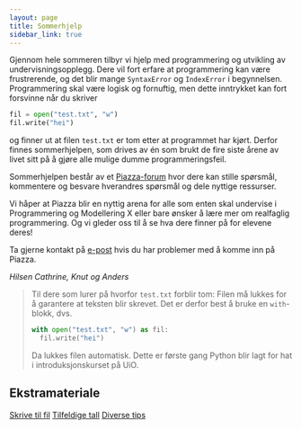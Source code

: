 ```yaml
---
layout: page
title: Sommerhjelp
sidebar_link: true
---
```


Gjennom hele sommeren tilbyr vi hjelp med programmering og utvikling av undervisningsopplegg. Dere vil fort erfare at programmering kan være frustrerende, og det blir mange `SyntaxError` og `IndexError` i begynnelsen. Programmering skal være logisk og fornuftig, men dette inntrykket kan fort forsvinne når du skriver
``` Python
fil = open("test.txt", "w")
fil.write("hei")
```
og finner ut at filen `test.txt` er tom etter at programmet har kjørt. Derfor finnes sommerhjelpen, som drives av én som brukt de fire siste årene av livet sitt på å gjøre alle mulige dumme programmeringsfeil.

Sommerhjelpen består av et [Piazza-forum](https://piazza.com/uio.no/summer2018/profag) hvor dere kan stille spørsmål, kommentere og besvare hverandres spørsmål og dele nyttige ressurser.

Vi håper at Piazza blir en nyttig arena for alle som enten skal undervise i Programmering og Modellering X eller bare ønsker å lære mer om realfaglig programmering. Og vi gleder oss til å se hva dere finner på for elevene deres!

Ta gjerne kontakt på [e-post](mailto:anjohan@uio.no) hvis du har problemer med å komme inn på Piazza.

*Hilsen Cathrine, Knut og Anders*

>Til dere som lurer på hvorfor `test.txt` forblir tom: Filen må lukkes for å garantere at teksten blir skrevet. Det er derfor best å bruke en `with`-blokk, dvs.
>``` Python
>with open("test.txt", "w") as fil:
>	fil.write("hei")
>```
>Da lukkes filen automatisk. Dette er første gang Python blir lagt for hat i introduksjonskurset på UiO.

<div class="card module-links col-centered">
    <div class="card-header">
        <h2>Ekstramateriale</h2>
    </div>
    <div class="card-body">
        <a href="./skriv_til_fil" class="btn btn-outline-primary materials-links">Skrive til fil</a>
		<a href="./tilfeldige_tall" class="btn btn-outline-primary materials-links">Tilfeldige tall</a>
        <a href="./diverse_tips" class="btn btn-outline-primary materials-links">Diverse tips</a>
    </div>
</div> 